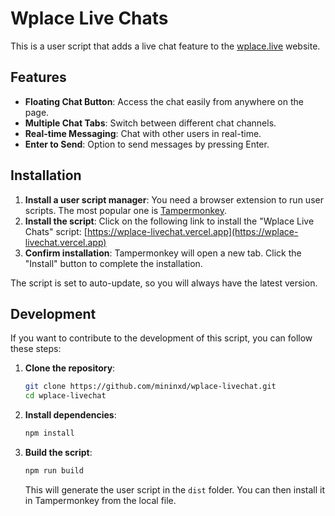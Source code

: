 # Wplace Live Chats

This is a user script that adds a live chat feature to the [wplace.live](https://wplace.live) website.

## Features

-   **Floating Chat Button**: Access the chat easily from anywhere on the page.
-   **Multiple Chat Tabs**: Switch between different chat channels.
-   **Real-time Messaging**: Chat with other users in real-time.
-   **Enter to Send**: Option to send messages by pressing Enter.

## Installation

1.  **Install a user script manager**: You need a browser extension to run user scripts. The most popular one is [Tampermonkey](https://www.tampermonkey.net/).
2.  **Install the script**: Click on the following link to install the "Wplace Live Chats" script:
    [https://wplace-livechat.vercel.app](https://wplace-livechat.vercel.app)
3.  **Confirm installation**: Tampermonkey will open a new tab. Click the "Install" button to complete the installation.

The script is set to auto-update, so you will always have the latest version.

## Development

If you want to contribute to the development of this script, you can follow these steps:

1.  **Clone the repository**:
    ```bash
    git clone https://github.com/mininxd/wplace-livechat.git
    cd wplace-livechat
    ```
2.  **Install dependencies**:
    ```bash
    npm install
    ```
3.  **Build the script**:
    ```bash
    npm run build
    ```
    This will generate the user script in the `dist` folder. You can then install it in Tampermonkey from the local file.
